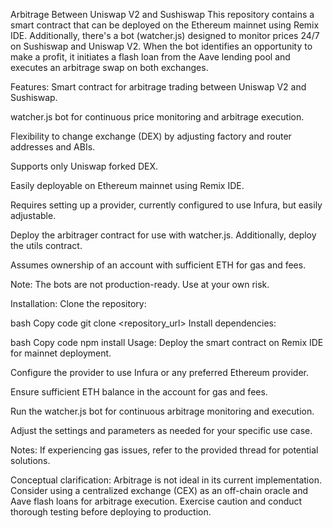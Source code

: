 Arbitrage Between Uniswap V2 and Sushiswap
This repository contains a smart contract that can be deployed on the Ethereum mainnet using Remix IDE. Additionally, there's a bot (watcher.js) designed to monitor prices 24/7 on Sushiswap and Uniswap V2. When the bot identifies an opportunity to make a profit, it initiates a flash loan from the Aave lending pool and executes an arbitrage swap on both exchanges.

Features:
Smart contract for arbitrage trading between Uniswap V2 and Sushiswap.

watcher.js bot for continuous price monitoring and arbitrage execution.

Flexibility to change exchange (DEX) by adjusting factory and router addresses and ABIs.

Supports only Uniswap forked DEX.

Easily deployable on Ethereum mainnet using Remix IDE.

Requires setting up a provider, currently configured to use Infura, but easily adjustable.

Deploy the arbitrager contract for use with watcher.js. Additionally, deploy the utils contract.

Assumes ownership of an account with sufficient ETH for gas and fees.

Note: The bots are not production-ready. Use at your own risk.


Installation:
Clone the repository:


bash
Copy code
git clone <repository_url>
Install dependencies:

bash
Copy code
npm install
Usage:
Deploy the smart contract on Remix IDE for mainnet deployment.

Configure the provider to use Infura or any preferred Ethereum provider.

Ensure sufficient ETH balance in the account for gas and fees.

Run the watcher.js bot for continuous arbitrage monitoring and execution.

Adjust the settings and parameters as needed for your specific use case.

Notes:
If experiencing gas issues, refer to the provided thread for potential solutions.

Conceptual clarification: Arbitrage is not ideal in its current implementation. Consider using a centralized exchange (CEX) as an off-chain oracle and Aave flash loans for arbitrage execution.
Exercise caution and conduct thorough testing before deploying to production.
